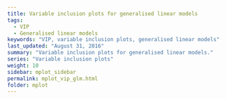 ```yaml
---
title: Variable inclusion plots for generalised linear models
tags:
  - VIP
  - Generalised linear models
keywords: "VIP, variable inclusion plots, generalised linear models"
last_updated: "August 31, 2016"
summary: "Variable inclusion plots for generalised linear models."
series: "Variable inclusion plots"
weight: 10
sidebar: mplot_sidebar
permalink: mplot_vip_glm.html
folder: mplot
---
```

  


  
  
  
  